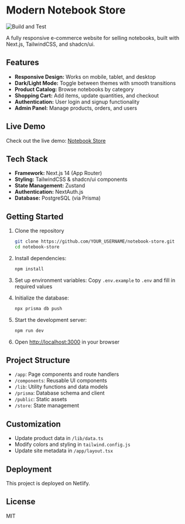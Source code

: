 # Modern Notebook Store

![Build and Test](https://github.com/kishorkishor/notebook-store/actions/workflows/build-test.yml/badge.svg)

A fully responsive e-commerce website for selling notebooks, built with Next.js, TailwindCSS, and shadcn/ui.

## Features

- **Responsive Design:** Works on mobile, tablet, and desktop
- **Dark/Light Mode:** Toggle between themes with smooth transitions
- **Product Catalog:** Browse notebooks by category
- **Shopping Cart:** Add items, update quantities, and checkout
- **Authentication:** User login and signup functionality
- **Admin Panel:** Manage products, orders, and users

## Live Demo

Check out the live demo: [Notebook Store](https://your-netlify-url.netlify.app)

## Tech Stack

- **Framework:** Next.js 14 (App Router)
- **Styling:** TailwindCSS & shadcn/ui components
- **State Management:** Zustand
- **Authentication:** NextAuth.js
- **Database:** PostgreSQL (via Prisma)

## Getting Started

1. Clone the repository
   ```bash
   git clone https://github.com/YOUR_USERNAME/notebook-store.git
   cd notebook-store
   ```

2. Install dependencies:
   ```bash
   npm install
   ```

3. Set up environment variables:
   Copy `.env.example` to `.env` and fill in required values

4. Initialize the database:
   ```bash
   npx prisma db push
   ```

5. Start the development server:
   ```bash
   npm run dev
   ```

6. Open [http://localhost:3000](http://localhost:3000) in your browser

## Project Structure

- `/app`: Page components and route handlers
- `/components`: Reusable UI components
- `/lib`: Utility functions and data models
- `/prisma`: Database schema and client
- `/public`: Static assets
- `/store`: State management

## Customization

- Update product data in `/lib/data.ts`
- Modify colors and styling in `tailwind.config.js`
- Update site metadata in `/app/layout.tsx`

## Deployment

This project is deployed on Netlify.

## License

MIT
